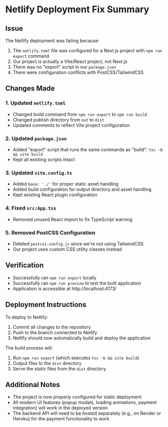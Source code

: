 # Netlify Deployment Fix Summary

## Issue
The Netlify deployment was failing because:
1. The `netlify.toml` file was configured for a Next.js project with `npm run export` command
2. Our project is actually a Vite/React project, not Next.js
3. There was no "export" script in our `package.json`
4. There were configuration conflicts with PostCSS/TailwindCSS

## Changes Made

### 1. Updated `netlify.toml`
- Changed build command from `npm run export` to `npm run build`
- Changed publish directory from `out` to `dist`
- Updated comments to reflect Vite project configuration

### 2. Updated `package.json`
- Added "export" script that runs the same commands as "build": `tsc -b && vite build`
- Kept all existing scripts intact

### 3. Updated `vite.config.ts`
- Added `base: './'` for proper static asset handling
- Added build configuration for output directory and asset handling
- Kept existing React plugin configuration

### 4. Fixed `src/App.tsx`
- Removed unused React import to fix TypeScript warning

### 5. Removed PostCSS Configuration
- Deleted `postcss.config.js` since we're not using TailwindCSS
- Our project uses custom CSS utility classes instead

## Verification
- Successfully ran `npm run export` locally
- Successfully ran `npm run preview` to test the built application
- Application is accessible at http://localhost:4173/

## Deployment Instructions
To deploy to Netlify:
1. Commit all changes to the repository
2. Push to the branch connected to Netlify
3. Netlify should now automatically build and deploy the application

The build process will:
1. Run `npm run export` (which executes `tsc -b && vite build`)
2. Output files to the `dist` directory
3. Serve the static files from the `dist` directory

## Additional Notes
- The project is now properly configured for static deployment
- All modern UI features (popup modals, loading animations, payment integration) will work in the deployed version
- The backend API will need to be hosted separately (e.g., on Render or Heroku) for the payment functionality to work